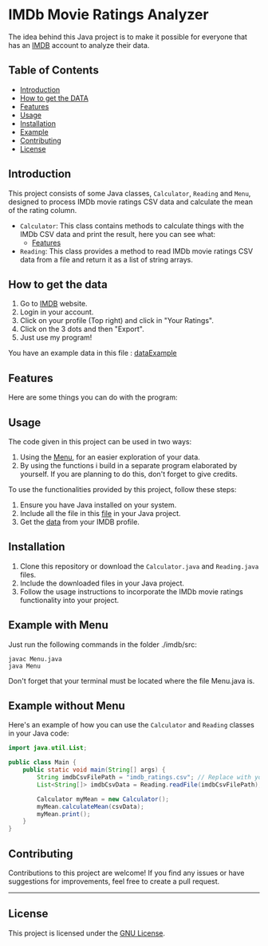 
# IMDb Movie Ratings Analyzer

The idea behind this Java project is to make it possible for everyone 
that has an [IMDB](https://www.imdb.com/) account to analyze their data.



## Table of Contents

- [Introduction](#introduction)
- [How to get the DATA](#how-to-get-the-data)
- [Features](#features)
- [Usage](#usage)
- [Installation](#installation)
- [Example](#example)
- [Contributing](#contributing)
- [License](#license)

## Introduction

This project consists of some Java classes, `Calculator`, `Reading` and `Menu`, designed to process IMDb movie ratings CSV data and calculate the mean of the rating column.

- `Calculator`: This class contains methods to calculate things with the IMDb CSV data and print the result, here you can see what:
  - [Features](#features)
- `Reading`: This class provides a method to read IMDb movie ratings CSV data from a file and return it as a list of string arrays.

## How to get the data

1. Go to [IMDB](https://www.imdb.com/) website.
2. Login in your account.
3. Click on your profile (Top right) and click in "Your Ratings".
4. Click on the 3 dots and then "Export".
5. Just use my program!

You have an example data in this file : [dataExample](dataExample)

## Features

Here are some things you can do with the program:



## Usage

The code given in this project can be used in two ways:
1. Using the [Menu](imdb/src/Menu.java), for an easier exploration of your data.
2. By using the functions i build in a separate program elaborated
by yourself. If you are planning to do this, 
don't forget to give credits.

To use the functionalities provided by this project, follow these steps:

1. Ensure you have Java installed on your system.
2. Include all the file in this [file](imdb/src)
 in your Java project.
3. Get the [data](#how-to-get-the-data) from your IMDB profile.

## Installation

1. Clone this repository or download the `Calculator.java` and `Reading.java` files.
2. Include the downloaded files in your Java project.
3. Follow the usage instructions to incorporate the IMDb movie ratings functionality into your project.

## Example with Menu

Just run the following commands in the folder ./imdb/src:


```terminal
javac Menu.java
java Menu
```
Don't forget that your terminal must be located where
the file Menu.java is.

## Example without Menu

Here's an example of how you can use the `Calculator` and `Reading` classes in your Java code:

```java
import java.util.List;

public class Main {
    public static void main(String[] args) {
        String imdbCsvFilePath = "imdb_ratings.csv"; // Replace with your IMDb ratings CSV file path
        List<String[]> imdbCsvData = Reading.readFile(imdbCsvFilePath);

        Calculator myMean = new Calculator();
        myMean.calculateMean(csvData);
        myMean.print();
    }
}
```

## Contributing

Contributions to this project are welcome! If you find any issues or have suggestions for improvements, feel free to create a pull request.

---
## License
This project is licensed under the [GNU License](LICENSE).

